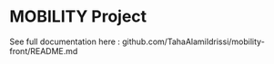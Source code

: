 # MOBILITY Project 

See full documentation here :  github.com/TahaAlamiIdrissi/mobility-front/README.md